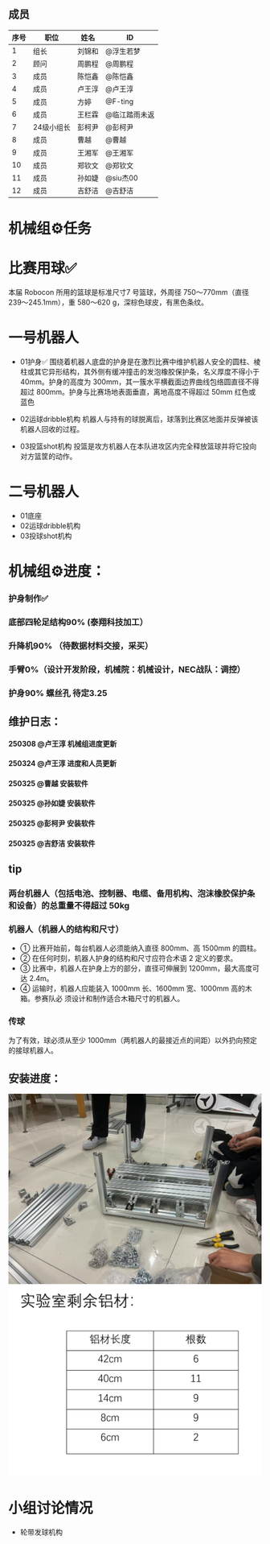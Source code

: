 ## 成员
|序号 |职位 | 姓名  | ID|
|---|---|---|---|
| 1 |组长|刘锦和| @浮生若梦 |
| 2 |顾问|周鹏程|@周鹏程|
| 3 |成员|陈恺鑫|@陈恺鑫 |
| 4 |成员|卢王淳| @卢王淳 |
| 5 |成员|方婷| @F-ting |
| 6 |成员|王栏霖 | @临江踏雨未返 |
| 7 |24级小组长|彭柯尹| @彭柯尹 |
| 8 |成员|曹越| @曹越 |
| 9 |成员|王湘军| @王湘军 |
| 10|成员|郑钦文| @郑钦文 |
| 11|成员|孙如婕| @siu杰00 |
| 12|成员|吉舒洁| @吉舒洁 |
<p align="left"> 
<div align="left">
</p>

# 机械组⚙️任务
# 比赛用球✅
本届 Robocon 所用的篮球是标准尺寸7 号篮球，外周径 750～770mm（直径239～245.1mm），重 580～620 g，深棕色球皮，有黑色条纹。

# 一号机器人
- 01护身✅ 
围绕着机器人底盘的护身是在激烈比赛中维护机器人安全的圆柱、棱柱或其它异形结构，其外侧有缓冲撞击的发泡橡胶保护条，名义厚度不得小于 40mm。护身的高度为 300mm，其一簇水平横截面边界曲线包络圆直径不得超过 800mm。护身与比赛场地表面垂直，离地高度不得超过 50mm
红色或蓝色
- 02运球dribble机构
机器人与持有的球脱离后，球落到比赛区地面并反弹被该机器人回收的过程。

- 03投篮shot机构
投篮是攻方机器人在本队进攻区内完全释放篮球并将它投向对方篮筐的动作。

# 二号机器人
- 01底座
- 02运球dribble机构
- 03投球shot机构

# 机械组⚙️进度：
### 护身制作✅    
### 底部四轮足结构90%  (泰翔科技加工）
### 升降机90% （待数据材料交接，采买）
### 手臂0%（设计开发阶段，机械院：机械设计，NEC战队：调控）
### 护身90% 螺丝孔 待定3.25


## 维护日志：
#### 250308  @卢王淳 机械组进度更新
#### 250324  @卢王淳 进度和人员更新
#### 250325  @曹越 安装软件
#### 250325  @孙如婕 安装软件
#### 250325  @彭柯尹 安装软件
#### 250325  @吉舒洁 安装软件


## tip
### 两台机器人（包括电池、控制器、电缆、备用机构、泡沫橡胶保护条和设备）的总重量不得超过 50kg
### 机器人（机器人的结构和尺寸）
- ① 比赛开始前，每台机器人必须能纳入直径 800mm、高 1500mm 的圆柱。
- ② 在任何时刻，机器人护身的结构和尺寸应符合术语 2 定义的要求。
- ③ 比赛中，机器人在护身上方的部分，直径可伸展到 1200mm，最大高度可达 2.4m。
- ④ 运输时，机器人应能装入 1000mm 长、1600mm 宽、1000mm 高的木箱。参赛队必
须设计和制作适合木箱尺寸的机器人。
### 传球
为了有效，球必须从至少 1000mm（两机器人的最接近点的间距）以外扔向预定的接球机器人。
## 安装进度：
![安装进度](612c16e6c6171e1cc637afe12131dec.jpg)
![仓库内多余铝方](image.png)
# 小组讨论情况
- 轮带发球机构
